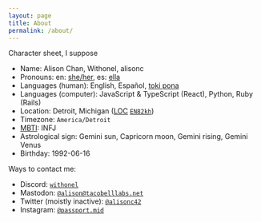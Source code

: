 ```yaml
---
layout: page
title: About
permalink: /about/
---
```


Character sheet, I suppose

- Name: Alison Chan, Withonel, alisonc
- Pronouns: en: [she/her](https://en.pronouns.page/she), es: [ella](https://pronombr.es/ella)
- Languages (human): English, Español, [toki pona](https://tokipona.org/)
- Languages (computer): JavaScript & TypeScript (React), Python, Ruby (Rails)
- Location: Detroit, Michigan ([LOC](https://en.wikipedia.org/wiki/Maidenhead_Locator_System) [`EN82kh`](https://www.karhukoti.com/maidenhead-grid-square-locator/?grid=en82kh))
- Timezone: `America/Detroit`
- [MBTI](https://en.wikipedia.org/wiki/Myers%E2%80%93Briggs_Type_Indicator): INFJ
- Astrological sign: Gemini sun, Capricorn moon, Gemini rising, Gemini Venus
- Birthday: <span class="date">1992-06-16</span>

Ways to contact me:

- Discord: [`withonel`](https://discordapp.com/users/302300839588921344)
- Mastodon: [`@alison@tacobelllabs.net`](https://tacobelllabs.net/@alison)
- Twitter (moistly inactive): [`@alisonc42`](https://twitter.com/alisonc42)
- Instagram: [`@passport.mid`](https://instagram.com/passport.mid)
